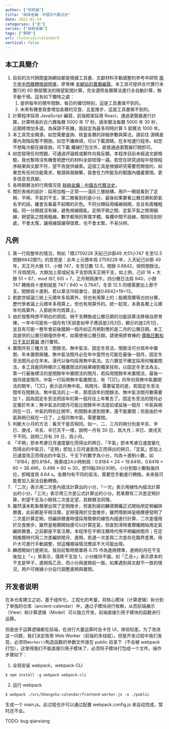 ```yaml
---
author: ["柯棋瀚"]
title: "赫赫金鑰｜中國古代曆法史"
date: 2021-02-24
categories: ["史"]
series: ["赫赫金鑰"]
tags: ["厤筭"]
url: /tutorial/calendar5
vertical: false
---
```


## 本工具簡介

1. 目前的古代朔閏査詢網站都是根據工具書、文獻材料手動調整的<n>參考中研院 [兩千年中西曆轉換說明書](https://sinocal.sinica.edu.tw/lusodoc.html)，廖育棟 [本網站的農曆編算](https://ytliu0.github.io/ChineseCalendar/computation_chinese.html)</n>。本工具可提供古代實行未實行的 60 餘部曆法的朔望氣閏計算，完全遵照各曆算法進行全自動計算，無手動干預。這有如下獨特之處：
   1. 提供每年的積年閏餘、每日的確切時刻，這是工具書做不到的。
   2. 未來有機會我會增加各曆的交食、五星推步，這是工具書做不到的。
2. 計算程序採用 JavaScript 編寫，前端框架採用 React，通過瀏覽器進行計算。計算時長約古六曆每曆 5000 年 17 秒，唐宋曆法每曆 5000 年 30 秒，<n>近期將增加多選。為保證不死機，我設定為最多同時計算 5 部曆法 1000 年</n>。
3. 本工具完全開源，如您需要査詢、核査各曆的詳細參數與算法，請前往 源碼倉庫<n>內測階段暫不開放</n>。如您不嫌麻煩，可以下載源碼，在本地運行程序。如您不想每次都在線查詢，可下載 離線打包文件，直接通過瀏覽器打開卽可。
4. 如您發現任何問題，可通過評論框或郵件向我反饋。本程序目前未經過文獻檢驗，我也暫時沒有機會把歷代的材料全部梳理一遍。若您在研究過程中發現程序結果與文獻不符，望不吝提供線索。這個工具是根據研究需要而開發的，如果您有任何功能需求，敬請與我聯繫，我會在力所能及的範圍內儘量實現。更多信息見頁腳。
5. 各時期曆法的行用情況見 [赫赫金鑰｜中國古代曆法史](https://kqh.me/tutorial/calendar4/)。
6. 關於表格的設計：採用加粗—正常——淺灰三層結構，用戶一眼就看到了定朔、平朔、平氣的干支，第二眼看到的是小分，最後如果要看公曆日期和節氣名字的話，纔會去看最不起眼的灰色。不同分類採用橫線隔開，並且有兩種粗細。同一分類就沒有線，避免視線錯亂。定朔平朔之間、定氣平氣之閒用細線，朔望氣之間用粗線。數字都用的等寬字體。每欄中間不設線，間隔恰到好處，不會太寬，讓視線跳躍得很累，也不會太緊，不易分辨。

## 凡例

1. 第一行爲整年的情況，例如「積2759228 天紀己卯蔀49  大51小747  冬至12.5  閏餘6842閏11」的意思是：此年上元積年爲 2759228 年，入天紀己卯蔀 49 年，天正月大餘 51、小餘 747，冬至日數 12.5，閏餘 0.6842，按照閏餘法，11 月爲閏月。大餘加上蔀或紀名干支卽爲天正朔干支，如上例，己卯 16 + 大餘 51  = 67，mod (67, 60) = 7，正月朔爲庚午。四分曆日法爲 940，小餘 747 轉換爲十進制就是 747 / 940 ≒ 0.7947。冬至 12.5 同樣需要加上蔀干支。閏餘爲十進制，若以章法19爲單位，就是0.6842×19=13。
2. 劉歆<v>世經</v>論<v>三統</v>上元積年多爲算外，但也有用算上的；<v>殷曆</v><v>周曆</v>等古四分曆，歷代學者論上元積年多用算上，但也有用算外的。統一起見，本表各曆上元積年均爲算外，入蔀<n>統</n>年均爲算上。
3. 由於我暫時想不明白的原因，朔干支轉換成公曆日期的功能<n>該算法移植自廖育棟</n>，一年中可能有一個月有1天誤差<n>如甲子應該是2月2日，顯示的是2月1日</n>，並且有可能一整年會前後錯開一個月<n>如正月朔對應的是二月的公曆日期</n>。本工具提供的公曆日期僅供參考，如需使用公曆日期，請使用廖育棟的 [儒略日數和日干支計算器](https://ytliu0.github.io/ChineseCalendar/Julian_chinese.html) 進行覆核。
4. 置閏共有三種方法：閏餘法、無中氣法、固定冬至法，閏餘法可分爲年中置閏、年末置閏兩種，無中氣法閏月必在年中<n>當然也可能在最後一個月</n>，固定冬至法閏月必在年末。漢代以後均採用無中氣法。古六曆並不確定採用何種置閏法，本工具能同時顯示三種置閏法的結果<n>絕對獨家技術</n>，以固定冬至法為主。第一行最後標注的是閏餘年中置閏法的閏月，若採用閏餘年末置閏法，最後一個月就是閏月。中氣一行採用無中氣置閏法，有「□□」的年份爲無中氣置閏法的閏年，「□□」表示該月無中氣，爲閏月。需要留意的是，若固定冬至法閏年在閏餘法、無中氣法的上一年，那麼該年的閏餘法、無中氣法閏月數需要加 1 ，因為固定冬至法把該年的第一個月往上年奪去了。固定冬至法的閏月必定置於年末；無中氣法的閏月可能比閏餘年中法提前或延後一個月：中氣與朔同在一日，中氣的時刻比朔早，則閏餘未達到閏準，還不能置閏；但是由於中氣與朔已經在一日了，上個月無中氣，需要置閏。
5. 判斷大小月的方法：看天干是否相同。如一、二、三月的朔分別是辛亥、辛巳、庚戌，辛亥、辛巳天干一樣，說明一月有 30 日，爲大月；辛巳、庚戌天干不同，說明二月有 29 日，爲小月。
6. 「平朔」卽未考慮日月速度變化而得出的朔日，「平氣」卽未考慮日速度變化而得出的中氣日，「定朔」卽加上日月速度改正而得出的朔日，「定氣」卽加上日速度改正而得出的中氣日。干支下的數字為小分，均為十進制小數，如「8184」卽0.8184，換算成24小時制爲：0.8184 × 24 = 19.6416，0.6416 × 60 = 38.496，0.496 × 60 ≒ 30，卽19點38分30秒。小分到取小數點後四位，卽精度爲 8.64 s。各曆均有不同的辰法，需要您手動進行轉換。未來我可能會加入辰法自動轉換。
7. 「二次」表示用二次差內插法計算出的小分，「一次」表示用線性內插法計算出的小分，「三次」表示用三次差公式計算出的小分。若某曆有二次差定朔計算，則望干支及小餘爲二次差定望，其餘曆法同理。
8. 雖然漢末<v>乾象曆</v>便出現了定朔推步，但直到唐初<v>麟德曆</v>纔正式開始用定朔編排曆書，此前都是平朔注曆，定朔僅用於交食推步。雖然隋劉焯<v>皇極曆</v>便發明了二次差計算定朔，但編排曆書時僅採用簡單的線性內插進行計算，二次差僅用於交食推步。雖然<v>皇極曆</v>開始便可以計算定氣，但直到淸<v>時憲曆</v>纔開始用定氣編排曆書，之前都是平氣注曆。本程序在平朔注曆時代用平朔編排閏月；在定朔推曆時代用二次差編排閏月、進朔，若遇一次差與二次差存在臨界差異，用戶大可進行手動調整，但這種極端情況應該不大可能出現。
9. <v>麟德</v>開始行進朔法，我目前暫時簡單將 0.75 作為進朔標準，進朔的月在干支後加上「+」來表示，僅將干支加 1，小分維持不變。如「乙丑+」表示原本的干支是甲子，進朔爲乙丑，而小分與進朔前一致。如果遇到與文獻不一致的情況，用戶可根據小分自行調整進朔與置閏。

## 开发者说明

在本仓库建立之初，基于组件化、工程化的考量，将核心模块（计算逻辑）拆分到了单独的仓库（ancient-calendar）中，通过子模块进行依赖，从而前端展示（View）和计算逻辑（Model）可以独立开发，前端直接引用子模块的函数进行运算。

但是由于运算逻辑都在前端，在进行大量运算时会卡住 UI，体验较差。为了改进这一问题，我们决定改用 Web Worker（前端的多线程）。但是开发过程中我们发现，必须将`Worker()`构造函数的参数文件放在 public 目录下（不会被 webpack 打包），这使得我们不能直接引用子模块了，必须将子模块打包成一个文件。操作步骤如下：

1. 全局安装 webpack，webpack-CLI
```shell
$ npm install -g webpack webpack-cli
```
2. 运行 webpack
```shell
$ webpack ./src/Shangshu-calendar/frontend-worker.js -o ./public
```
生成一个 main.js。此过程也许可以通过配置 webpack.config.js 来自动完成，暂时还不会。

TODO: bug qianxiang